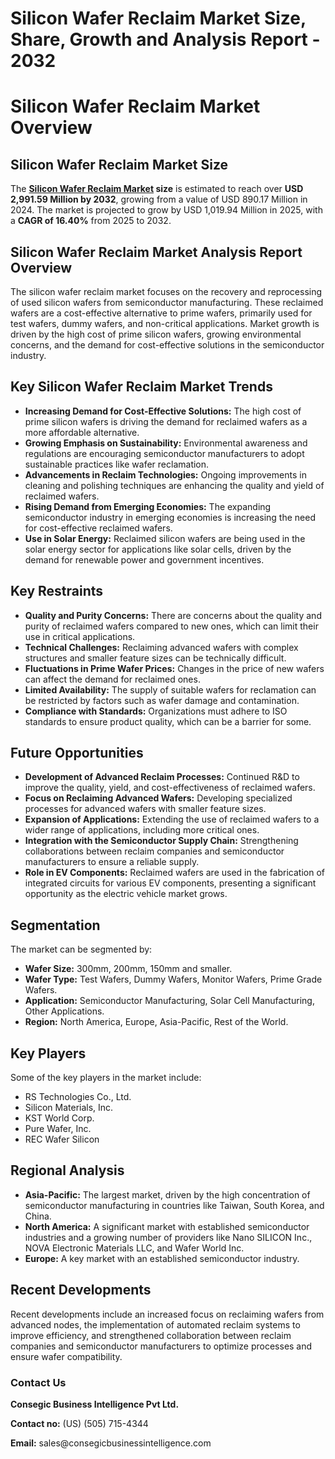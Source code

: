 # Silicon Wafer Reclaim Market Size, Share, Growth and Analysis Report - 2032
# <h1>Silicon Wafer Reclaim Market Overview</h1>

<h2>Silicon Wafer Reclaim Market Size</h2>
<p>The <strong> <a href="https://www.consegicbusinessintelligence.com/silicon-wafer-reclaim-market"><b>Silicon Wafer Reclaim Market</b></a> size</strong> is estimated to reach over <strong>USD 2,991.59 Million by 2032</strong>, growing from a value of USD 890.17 Million in 2024. The market is projected to grow by USD 1,019.94 Million in 2025, with a <strong>CAGR of 16.40%</strong> from 2025 to 2032.</p>

<h2>Silicon Wafer Reclaim Market Analysis Report Overview</h2>
<p>The silicon wafer reclaim market focuses on the recovery and reprocessing of used silicon wafers from semiconductor manufacturing. These reclaimed wafers are a cost-effective alternative to prime wafers, primarily used for test wafers, dummy wafers, and non-critical applications. Market growth is driven by the high cost of prime silicon wafers, growing environmental concerns, and the demand for cost-effective solutions in the semiconductor industry.</p>

<h2>Key Silicon Wafer Reclaim Market Trends</h2>
<ul>
    <li><strong>Increasing Demand for Cost-Effective Solutions:</strong> The high cost of prime silicon wafers is driving the demand for reclaimed wafers as a more affordable alternative.</li>
    <li><strong>Growing Emphasis on Sustainability:</strong> Environmental awareness and regulations are encouraging semiconductor manufacturers to adopt sustainable practices like wafer reclamation.</li>
    <li><strong>Advancements in Reclaim Technologies:</strong> Ongoing improvements in cleaning and polishing techniques are enhancing the quality and yield of reclaimed wafers.</li>
    <li><strong>Rising Demand from Emerging Economies:</strong> The expanding semiconductor industry in emerging economies is increasing the need for cost-effective reclaimed wafers.</li>
    <li><strong>Use in Solar Energy:</strong> Reclaimed silicon wafers are being used in the solar energy sector for applications like solar cells, driven by the demand for renewable power and government incentives.</li>
</ul>

<h2>Key Restraints</h2>
<ul>
    <li><strong>Quality and Purity Concerns:</strong> There are concerns about the quality and purity of reclaimed wafers compared to new ones, which can limit their use in critical applications.</li>
    <li><strong>Technical Challenges:</strong> Reclaiming advanced wafers with complex structures and smaller feature sizes can be technically difficult.</li>
    <li><strong>Fluctuations in Prime Wafer Prices:</strong> Changes in the price of new wafers can affect the demand for reclaimed ones.</li>
    <li><strong>Limited Availability:</strong> The supply of suitable wafers for reclamation can be restricted by factors such as wafer damage and contamination.</li>
    <li><strong>Compliance with Standards:</strong> Organizations must adhere to ISO standards to ensure product quality, which can be a barrier for some.</li>
</ul>

<h2>Future Opportunities</h2>
<ul>
    <li><strong>Development of Advanced Reclaim Processes:</strong> Continued R&D to improve the quality, yield, and cost-effectiveness of reclaimed wafers.</li>
    <li><strong>Focus on Reclaiming Advanced Wafers:</strong> Developing specialized processes for advanced wafers with smaller feature sizes.</li>
    <li><strong>Expansion of Applications:</strong> Extending the use of reclaimed wafers to a wider range of applications, including more critical ones.</li>
    <li><strong>Integration with the Semiconductor Supply Chain:</strong> Strengthening collaborations between reclaim companies and semiconductor manufacturers to ensure a reliable supply.</li>
    <li><strong>Role in EV Components:</strong> Reclaimed wafers are used in the fabrication of integrated circuits for various EV components, presenting a significant opportunity as the electric vehicle market grows.</li>
</ul>

<h2>Segmentation</h2>
<p>The market can be segmented by:</p>
<ul>
    <li><strong>Wafer Size:</strong> 300mm, 200mm, 150mm and smaller.</li>
    <li><strong>Wafer Type:</strong> Test Wafers, Dummy Wafers, Monitor Wafers, Prime Grade Wafers.</li>
    <li><strong>Application:</strong> Semiconductor Manufacturing, Solar Cell Manufacturing, Other Applications.</li>
    <li><strong>Region:</strong> North America, Europe, Asia-Pacific, Rest of the World.</li>
</ul>

<h2>Key Players</h2>
<p>Some of the key players in the market include:</p>
<ul>
    <li>RS Technologies Co., Ltd.</li>
    <li>Silicon Materials, Inc.</li>
    <li>KST World Corp.</li>
    <li>Pure Wafer, Inc.</li>
    <li>REC Wafer Silicon</li>
</ul>

<h2>Regional Analysis</h2>
<ul>
    <li><strong>Asia-Pacific:</strong> The largest market, driven by the high concentration of semiconductor manufacturing in countries like Taiwan, South Korea, and China.</li>
    <li><strong>North America:</strong> A significant market with established semiconductor industries and a growing number of providers like Nano SILICON Inc., NOVA Electronic Materials LLC, and Wafer World Inc.</li>
    <li><strong>Europe:</strong> A key market with an established semiconductor industry.</li>
</ul>

<h2>Recent Developments</h2>
<p>Recent developments include an increased focus on reclaiming wafers from advanced nodes, the implementation of automated reclaim systems to improve efficiency, and strengthened collaboration between reclaim companies and semiconductor manufacturers to optimize processes and ensure wafer compatibility.</p>

<div class="contact-info">
    <h3>Contact Us</h3>
    <p><strong>Consegic Business Intelligence Pvt Ltd.</strong></p>
    <p><strong>Contact no:</strong> (US) (505) 715-4344</p>
    <p><strong>Email:</strong> sales@consegicbusinessintelligence.com</p>
</div>
    </div>

</body>
</html>
